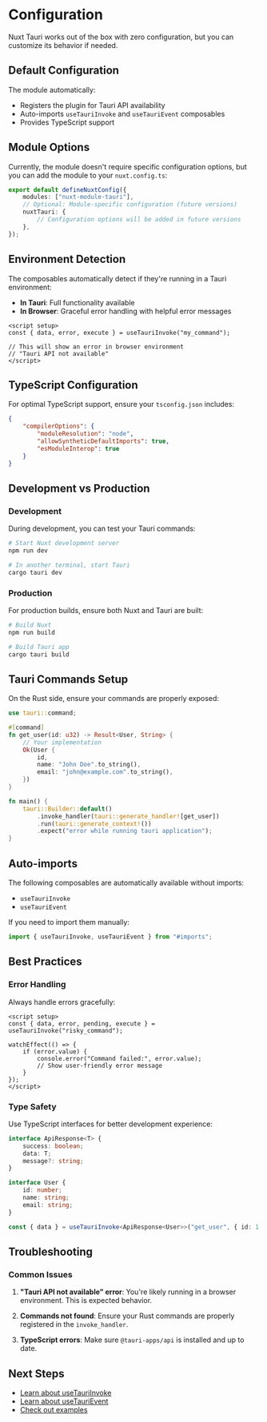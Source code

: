 # Configuration

Nuxt Tauri works out of the box with zero configuration, but you can customize its behavior if needed.

## Default Configuration

The module automatically:

-   Registers the plugin for Tauri API availability
-   Auto-imports `useTauriInvoke` and `useTauriEvent` composables
-   Provides TypeScript support

## Module Options

Currently, the module doesn't require specific configuration options, but you can add the module to your `nuxt.config.ts`:

```typescript
export default defineNuxtConfig({
    modules: ["nuxt-module-tauri"],
    // Optional: Module-specific configuration (future versions)
    nuxtTauri: {
        // Configuration options will be added in future versions
    },
});
```

## Environment Detection

The composables automatically detect if they're running in a Tauri environment:

-   **In Tauri**: Full functionality available
-   **In Browser**: Graceful error handling with helpful error messages

```vue
<script setup>
const { data, error, execute } = useTauriInvoke("my_command");

// This will show an error in browser environment
// "Tauri API not available"
</script>
```

## TypeScript Configuration

For optimal TypeScript support, ensure your `tsconfig.json` includes:

```json
{
    "compilerOptions": {
        "moduleResolution": "node",
        "allowSyntheticDefaultImports": true,
        "esModuleInterop": true
    }
}
```

## Development vs Production

### Development

During development, you can test your Tauri commands:

```bash
# Start Nuxt development server
npm run dev

# In another terminal, start Tauri
cargo tauri dev
```

### Production

For production builds, ensure both Nuxt and Tauri are built:

```bash
# Build Nuxt
npm run build

# Build Tauri app
cargo tauri build
```

## Tauri Commands Setup

On the Rust side, ensure your commands are properly exposed:

```rust
use tauri::command;

#[command]
fn get_user(id: u32) -> Result<User, String> {
    // Your implementation
    Ok(User {
        id,
        name: "John Doe".to_string(),
        email: "john@example.com".to_string(),
    })
}

fn main() {
    tauri::Builder::default()
        .invoke_handler(tauri::generate_handler![get_user])
        .run(tauri::generate_context!())
        .expect("error while running tauri application");
}
```

## Auto-imports

The following composables are automatically available without imports:

-   `useTauriInvoke`
-   `useTauriEvent`

If you need to import them manually:

```typescript
import { useTauriInvoke, useTauriEvent } from "#imports";
```

## Best Practices

### Error Handling

Always handle errors gracefully:

```vue
<script setup>
const { data, error, pending, execute } = useTauriInvoke("risky_command");

watchEffect(() => {
    if (error.value) {
        console.error("Command failed:", error.value);
        // Show user-friendly error message
    }
});
</script>
```

### Type Safety

Use TypeScript interfaces for better development experience:

```typescript
interface ApiResponse<T> {
    success: boolean;
    data: T;
    message?: string;
}

interface User {
    id: number;
    name: string;
    email: string;
}

const { data } = useTauriInvoke<ApiResponse<User>>("get_user", { id: 1 });
```

## Troubleshooting

### Common Issues

1. **"Tauri API not available" error**: You're likely running in a browser environment. This is expected behavior.

2. **Commands not found**: Ensure your Rust commands are properly registered in the `invoke_handler`.

3. **TypeScript errors**: Make sure `@tauri-apps/api` is installed and up to date.

## Next Steps

-   [Learn about useTauriInvoke](/api/use-tauri-invoke)
-   [Learn about useTauriEvent](/api/use-tauri-event)
-   [Check out examples](/examples/basic-usage)
